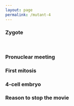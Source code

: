 ```yaml
---
layout: page
permalink: /mutant-4
---
```

### Zygote

 

### Pronuclear meeting

### First mitosis

### 4-cell embryo

### Reason to stop the movie
